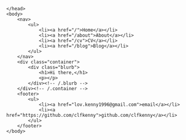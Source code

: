 <!DOCTYPE html>
<html>
	<head>
		<title>Kenny Lov</title>

	</head>
	<body>
		<nav>
    		<ul>
        		<li><a href="/">Home</a></li>
	        	<li><a href="/about">About</a></li>
        		<li><a href="/cv">CV</a></li>
        		<li><a href="/blog">Blog</a></li>
    		</ul>
		</nav>
		<div class="container">
    		<div class="blurb">
        		<h1>Hi there,</h1>
				<p></p>
    		</div><!-- /.blurb -->
		</div><!-- /.container -->
		<footer>
    		<ul>
        		<li><a href="lov.kenny1996@gmail.com">email</a></li>
        		<li><a href="https://github.com/clfkenny">github.com/clfkenny</a></li>
			</ul>
		</footer>
	</body>
</html>
